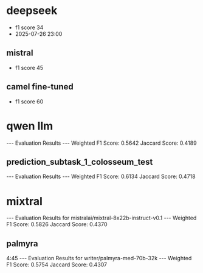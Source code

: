
# deepseek 
- f1 score 34
- 2025-07-26 23:00

## mistral 

- f1 score 45

## camel fine-tuned 
- f1 score 60

# qwen llm


--- Evaluation Results ---
Weighted F1 Score: 0.5642
Jaccard Score:     0.4189

## prediction_subtask_1_colosseum_test


--- Evaluation Results ---
Weighted F1 Score: 0.6134
Jaccard Score:     0.4718


# mixtral


--- Evaluation Results for mistralai/mixtral-8x22b-instruct-v0.1 ---
Weighted F1 Score: 0.5826
Jaccard Score:     0.4370


## palmyra
4:45
--- Evaluation Results for writer/palmyra-med-70b-32k ---
Weighted F1 Score: 0.5754
Jaccard Score:     0.4307
